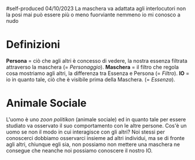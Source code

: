 #self-produced 04/10/2023
La maschera va adattata agli interlocutori
non la posi mai
può essere più o meno fuorviante
nemmeno io mi conosco a nudo
# Definizioni
__Persona__ = ciò che agli altri è concesso di vedere, la nostra essenza filtrata attraverso la maschera (= _Personaggio_).
__Maschera__ = il filtro che regola cosa mostriamo agli altri, la differenza tra Essenza e Persona (= _Filtro_).
__IO__ = io in quanto tale, ciò che è visibile prima della Maschera. (= _Essenza_).
# Animale Sociale
L'uomo è uno _zoon politikon_ (animale sociale) ed in quanto tale per essere studiato va osservato il suo comportamento con le altre persone. Cos'è un uomo se non il modo in cui interagisce con gli altri? Noi stessi per conoscerci dobbiamo osservarci insieme ad altri individui, ma se di fronte agli altri, chiunque egli sia, non possiamo non mettere una maschera ne consegue che neanche noi possiamo conoscere il nostro IO.
